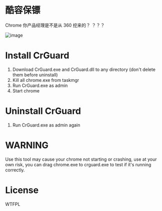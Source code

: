 # 酷容保镖
Chrome 你产品经理是不是从 360 挖来的？ ？？？

![image](https://user-images.githubusercontent.com/8022103/46045037-c39ea800-c11c-11e8-8725-944afcc8d6b2.png)

# Install CrGuard

1. Download CrGuard.exe and CrGuard.dll to any directory (don't delete them before uninstall)
2. Kill all chrome.exe from taskmgr
3. Run CrGuard.exe as admin
4. Start chrome

# Uninstall CrGuard

1. Run CrGuard.exe as admin again

# WARNING
Use this tool may cause your chrome not starting or crashing, use at your own risk, you can drag chrome.exe to crguard.exe to test if it's running correctly.

# License
WTFPL
